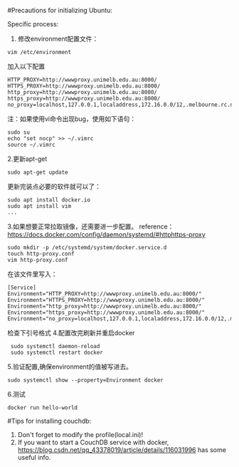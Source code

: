 #Precautions for initializing Ubuntu:

Specific process:

1. 修改environment配置文件：
~~~~
vim /etc/environment
~~~~
加入以下配置
~~~~
HTTP_PROXY=http://wwwproxy.unimelb.edu.au:8000/
HTTPS_PROXY=http://wwwproxy.unimelb.edu.au:8000/
http_proxy=http://wwwproxy.unimelb.edu.au:8000/
https_proxy=http://wwwproxy.unimelb.edu.au:8000/
no_proxy=localhost,127.0.0.1,localaddress,172.16.0.0/12,.melbourne.rc.nectar.org.au,.storage.unimelb.edu.au,.cloud.unimelb.edu.au
~~~~
注：如果使用vi命令出现bug，使用如下语句：
~~~~
sudo su
echo "set nocp" >> ~/.vimrc
source ~/.vimrc
~~~~
2.更新apt-get
~~~~
sudo apt-get update
~~~~
更新完装点必要的软件就可以了：
~~~~
sudo apt install docker.io
sudo apt install vim
...
~~~~
3.如果想要正常拉取镜像，还需要进一步配置。
reference：https://docs.docker.com/config/daemon/systemd/#httphttps-proxy
~~~~
sudo mkdir -p /etc/systemd/system/docker.service.d
touch http-proxy.conf
vim http-proxy.conf
~~~~
在该文件里写入：
~~~~
[Service]
Environment="HTTP_PROXY=http://wwwproxy.unimelb.edu.au:8000/"
Environment="HTTPS_PROXY=http://wwwproxy.unimelb.edu.au:8000/"
Environment="http_proxy=http://wwwproxy.unimelb.edu.au:8000/"
Environment="https_proxy=http://wwwproxy.unimelb.edu.au:8000/"
Environment="no_proxy=localhost,127.0.0.1,localaddress,172.16.0.0/12,.melbourne.rc.nectar.org.au,.storage.unimelb.edu.au,.cloud.unimelb.edu.au“
~~~~
检查下引号格式
4.配置改完刷新并重启docker
~~~~
 sudo systemctl daemon-reload
 sudo systemctl restart docker
~~~~
5.验证配置,确保environment的值被写进去。
~~~~
sudo systemctl show --property=Environment docker
~~~~
6.测试
~~~~
docker run hello-world
~~~~

#Tips for installing couchdb:
1. Don't forget to modify the profile(local.ini)!
2. If you want to start a CouchDB service with docker, https://blog.csdn.net/qq_43378019/article/details/116031996 has some useful info.
